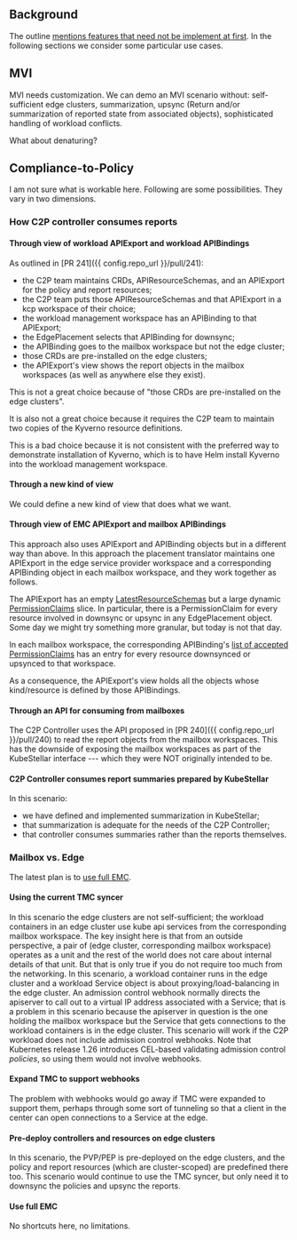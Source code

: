 ## Background

The outline [mentions features that need not be implement at
first](../outline/#development-roadmap-for-this-poc).  In the following sections we
consider some particular use cases.

## MVI

MVI needs customization.  We can demo an MVI scenario without:
self-sufficient edge clusters, summarization, upsync (Return and/or
summarization of reported state from associated objects),
sophisticated handling of workload conflicts.

What about denaturing?

## Compliance-to-Policy

I am not sure what is workable here.  Following are some
possibilities.  They vary in two dimensions.

### How C2P controller consumes reports

#### Through view of workload APIExport and workload APIBindings

As outlined in [PR 241]({{ config.repo_url }}/pull/241):
- the C2P team maintains CRDs, APIResourceSchemas, and an APIExport for
  the policy and report resources;
- the C2P team puts those APIResourceSchemas and that APIExport in a
  kcp workspace of their choice;
- the workload management workspace has an APIBinding to that APIExport;
- the EdgePlacement selects that APIBinding for downsync;
- the APIBinding goes to the mailbox workspace but not the edge cluster;
- those CRDs are pre-installed on the edge clusters;
- the APIExport's view shows the report objects in the mailbox
  workspaces (as well as anywhere else they exist).

This is not a great choice because of "those CRDs are pre-installed on
the edge clusters".

It is also not a great choice because it requires the C2P team to
maintain two copies of the Kyverno resource definitions.

This is a bad choice because it is not consistent with the preferred
way to demonstrate installation of Kyverno, which is to have Helm
install Kyverno into the workload management workspace.

#### Through a new kind of view

We could define a new kind of view that does what we want.

#### Through view of EMC APIExport and mailbox APIBindings

This approach also uses APIExport and APIBinding objects but in a
different way than above.  In this approach the placement translator
maintains one APIExport in the edge service provider workspace and a
corresponding APIBinding object in each mailbox workspace, and they
work together as follows.

The APIExport has an empty
[LatestResourceSchemas](https://github.com/kcp-dev/kcp/blob/v0.11.0/pkg/apis/apis/v1alpha1/types_apiexport.go#L108)
but a large dynamic
[PermissionClaims](https://github.com/kcp-dev/kcp/blob/v0.11.0/pkg/apis/apis/v1alpha1/types_apiexport.go#L165)
slice.  In particular, there is a PermissionClaim for every resource
involved in downsync or upsync in any EdgePlacement object.  Some day
we might try something more granular, but today is not that day.

In each mailbox workspace, the corresponding APIBinding's [list of
accepted
PermissionClaims](https://github.com/kcp-dev/kcp/blob/v0.11.0/pkg/apis/apis/v1alpha1/types_apibinding.go#L81)
has an entry for every resource downsynced or upsynced to that
workspace.

As a consequence, the APIExport's view holds all the objects whose
kind/resource is defined by those APIBindings.

#### Through an API for consuming from mailboxes

The C2P Controller uses the API proposed in [PR
240]({{ config.repo_url }}/pull/240) to read the report
objects from the mailbox workspaces.  This has the downside of
exposing the mailbox workspaces as part of the KubeStellar interface ---
which they were NOT originally intended to be.

#### C2P Controller consumes report summaries prepared by KubeStellar

In this scenario:
- we have defined and implemented summarization in KubeStellar;
- that summarization is adequate for the needs of the C2P Controller;
- that controller consumes summaries rather than the reports themselves.

### Mailbox vs. Edge

The latest plan is to [use full EMC](#use-full-emc).

#### Using the current TMC syncer

In this scenario the edge clusters are not self-sufficient; the
workload containers in an edge cluster use kube api services from the
corresponding mailbox workspace.  The key insight here is that from an
outside perspective, a pair of (edge cluster, corresponding mailbox
workspace) operates as a unit and the rest of the world does not care
about internal details of that unit.  But that is only true if you do
not require too much from the networking.  In this scenario, a
workload container runs in the edge cluster and a workload Service
object is about proxying/load-balancing in the edge cluster.  An
admission control webhook normally directs the apiserver to call out
to a virtual IP address associated with a Service; that is a problem
in this scenario because the apiserver in question is the one holding
the mailbox workspace but the Service that gets connections to the
workload containers is in the edge cluster.  This scenario will work
if the C2P workload does not include admission control webhooks.  Note
that Kubernetes release 1.26 introduces CEL-based validating admission
control _policies_, so using them would not involve webhooks.

#### Expand TMC to support webhooks

The problem with webhooks would go away if TMC were expanded to
support them, perhaps through some sort of tunneling so that a client
in the center can open connections to a Service at the edge.

#### Pre-deploy controllers and resources on edge clusters

In this scenario, the PVP/PEP is pre-deployed on the edge clusters, and
the policy and report resources (which are cluster-scoped) are
predefined there too.  This scenario would continue to use the TMC
syncer, but only need it to downsync the policies and upsync the
reports.

#### Use full EMC

No shortcuts here, no limitations.

